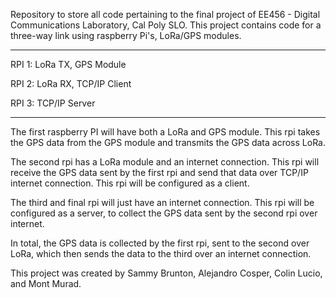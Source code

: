 Repository to store all code pertaining to the final project of EE456 - Digital Communications Laboratory, Cal Poly SLO.
This project contains code for a three-way link using raspberry Pi's, LoRa/GPS modules. 

---------------------------------------------------------------------------------------------------------------------------

RPI 1: LoRa TX, GPS Module

RPI 2: LoRa RX, TCP/IP Client

RPI 3: TCP/IP Server

---------------------------------------------------------------------------------------------------------------------------

The first raspberry PI will have both a LoRa and GPS module. This rpi takes the GPS data from the GPS module
and transmits the GPS data across LoRa.

The second rpi has a LoRa module and an internet connection. This rpi will receive the GPS data sent by the
first rpi and send that data over TCP/IP internet connection. This rpi will be configured as a client.

The third and final rpi will just have an internet connection. This rpi will be configured as a server,
to collect the GPS data sent by the second rpi over internet.

In total, the GPS data is collected by the first rpi, sent to the second over LoRa, which then sends
the data to the third over an internet connection.

This project was created by Sammy Brunton, Alejandro Cosper, Colin Lucio, and Mont Murad.
